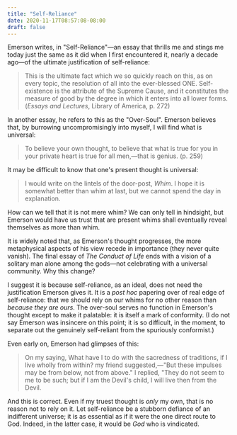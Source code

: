```yaml
---
title: "Self-Reliance"
date: 2020-11-17T08:57:08-08:00
draft: false
---
```


Emerson writes, in "Self-Reliance"—an essay that thrills me and stings me today just the same as it did when I first encountered it, nearly a decade ago—of the ultimate justification of self-reliance:

> This is the ultimate fact which we so quickly reach on this, as on every topic, the resolution of all into the ever-blessed ONE. Self-existence is the attribute of the Supreme Cause, and it constitutes the measure of good by the degree in which it enters into all lower forms. (*Essays and Lectures*, Library of America, p. 272)

In another essay, he refers to this as the "Over-Soul". Emerson believes that, by burrowing uncompromisingly into myself, I will find what is universal:

> To believe your own thought, to believe that what is true for you in your private heart is true for all men,—that is genius. (p. 259)

It may be difficult to know that one's present thought is universal:

> I would write on the lintels of the door-post, *Whim*. I hope it is somewhat better than whim at last, but we cannot spend the day in explanation.

How can we tell that it is not mere whim? We can only tell in hindsight, but Emerson would have us trust that are present whims shall eventually reveal themselves as more than whim.

It is widely noted that, as Emerson's thought progresses, the more metaphysical aspects of his view recede in importance (they never quite vanish). The final essay of *The Conduct of Life* ends with a vision of a solitary man alone among the gods—not celebrating with a universal community. Why this change?

I suggest it is because self-reliance, as an ideal, does not need the justification Emerson gives it. It is a *post hoc* papering over of real edge of self-reliance: that we should rely on our whims for no other reason than *because they are ours*. The over-soul serves no function in Emerson's thought except to make it palatable: it is itself a mark of conformity. (I do not say Emerson was insincere on this point; it is so difficult, in the moment, to separate out the genuinely self-reliant from the spuriously conformist.)

Even early on, Emerson had glimpses of this:

> On my saying, What have I to do with the sacredness of traditions, if I live wholly from within? my friend suggested,—"But these impulses may be from below, not from above." I replied, "They do not seem to me to be such; but if I am the Devil's child, I will live then from the Devil.

And this is correct. Even if my truest thought is *only* my own, that is no reason not to rely on it. Let self-reliance be a stubborn defiance of an indifferent universe; it is as essential as if it were the one direct route to God. Indeed, in the latter case, it would be *God* who is vindicated.